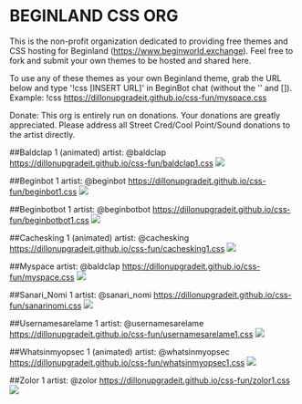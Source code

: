 # BEGINLAND CSS ORG

This is the non-profit organization dedicated to providing free themes and CSS hosting for Beginland (https://www.beginworld.exchange). Feel free to fork and submit your own themes to be hosted and shared here.

To use any of these themes as your own Beginland theme, grab the URL below and type '!css [INSERT URL]' in BeginBot chat (without the '' and []). Example: !css https://dillonupgradeit.github.io/css-fun/myspace.css

Donate: This org is entirely run on donations. Your donations are greatly appreciated. Please address all Street Cred/Cool Point/Sound donations to the artist directly. 

##Baldclap 1 (animated)
artist: @baldclap
https://dillonupgradeit.github.io/css-fun/baldclap1.css
![](images/baldclap1.gif)

##Beginbot 1
artist: @beginbot
https://dillonupgradeit.github.io/css-fun/beginbot1.css
![](images/beginbot1.jpg)

##Beginbotbot 1
artist: @beginbotbot
https://dillonupgradeit.github.io/css-fun/beginbotbot1.css
![](images/beginbotbot1.jpg)

##Cachesking 1 (animated)
artist: @cachesking
https://dillonupgradeit.github.io/css-fun/cachesking1.css
![](images/cachesking1.gif)

##Myspace
artist: @baldclap
https://dillonupgradeit.github.io/css-fun/myspace.css
![](images/myspace.jpg)

##Sanari_Nomi 1
artist: @sanari_nomi
https://dillonupgradeit.github.io/css-fun/sanarinomi.css
![](images/sanarinomi1.jpg)

##Usernamesarelame 1
artist: @usernamesarelame
https://dillonupgradeit.github.io/css-fun/usernamesarelame1.css
![](images/usernamesarelame1.jpg)

##Whatsinmyopsec 1 (animated)
artist: @whatsinmyopsec
https://dillonupgradeit.github.io/css-fun/whatsinmyopsec1.css
![](images/whatsinmyopsec1.gif)

##Zolor 1
artist: @zolor
https://dillonupgradeit.github.io/css-fun/zolor1.css
![](images/zolor1.gif)